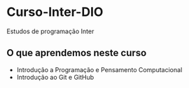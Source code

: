 # Curso-Inter-DIO
Estudos de programação Inter
## O que aprendemos neste curso
* Introdução a Programação e Pensamento Computacional
* Introdução ao Git e GitHub

